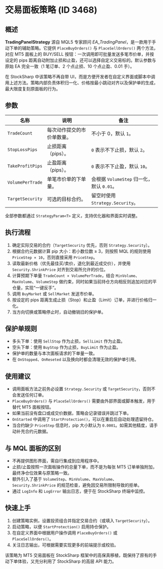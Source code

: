 # 交易面板策略 (ID 3468)

## 概述
**TradingPanelStrategy** 源自 MQL5 专家顾问 *EA_TradingPanel*，是一款用于手动下单的辅助策略。它提供 `PlaceBuyOrders()` 与 `PlaceSellOrders()` 两个方法，对应 MT5 面板上的 BUY/SELL 按钮：一次调用即可批量发送多笔市价单，并按设定的 pips 距离自动附加止损和止盈，还可以选择自定义交易标的。默认参数与原始 EA 完全一致（1 笔订单、2 个点止损、10 个点止盈、0.01 手）。

在 StockSharp 中该策略不再自带 UI，而是方便开发者在自定义界面或脚本中调用上述方法。策略内部负责体积归一化、价格按最小跳动对齐以及保护单的生成，最大限度复刻原面板的行为。

## 参数
| 名称 | 说明 | 备注 |
| ---- | ---- | ---- |
| `TradeCount` | 每次动作提交的市价单数量。 | 不小于 0，默认 `1`。 |
| `StopLossPips` | 止损距离（pips）。 | `0` 表示不下止损，默认 `2`。 |
| `TakeProfitPips` | 止盈距离（pips）。 | `0` 表示不下止盈，默认 `10`。 |
| `VolumePerTrade` | 单笔市价单的下单量。 | 会根据 `VolumeStep` 归一化，默认 `0.01`。 |
| `TargetSecurity` | 可选的目标合约。 | 留空时使用 `Strategy.Security`。 |

全部参数都通过 `StrategyParam<T>` 定义，支持优化器和界面实时调整。

## 执行流程
1. 确定实际交易的合约（`TargetSecurity` 优先，否则 `Strategy.Security`）。
2. 根据合约元数据计算 pip 大小：若小数位数 ≥ 3，则按照 MQL 的规则使用 `PriceStep × 10`，否则直接采用 `PriceStep`。
3. 读取最新价格（优先最佳买/卖价，退化到最近成交价），并使用 `Security.ShrinkPrice` 对齐到交易所允许的价位。
4. 计算预期下单量 `TradeCount × VolumePerTrade`，结合 `MinVolume`、`MaxVolume`、`VolumeStep` 做约束，同时如果当前持仓方向相反则追加对应的平仓量，实现“一键反手”。
5. 调用 `BuyMarket` 或 `SellMarket` 发送市价单。
6. 按设定的 pips 距离生成止损（Stop）和止盈（Limit）订单，并进行价格归一化。
7. 当方向切换或策略停止时，自动撤销旧的保护单。

## 保护单规则
- 多头下单：使用 `SellStop` 作为止损，`SellLimit` 作为止盈。
- 空头下单：使用 `BuyStop` 作为止损，`BuyLimit` 作为止盈。
- 保护单的数量与本次面板请求的下单量一致。
- 在 `OnStopped`、`OnReseted` 以及换向时都会清理无效的保护单引用。

## 使用建议
- 调用面板方法之前务必设置 `Strategy.Security` 或 `TargetSecurity`，否则不会发送任何订单。
- `PlaceBuyOrders()` 与 `PlaceSellOrders()` 需要由外部界面或脚本触发，用于替代 MT5 面板按钮。
- 如果当前没有盘口或成交价数据，策略会记录错误并跳过下单。
- `OnStarted` 中调用了 `StartProtection()`，可以在重启后自动处理遗留持仓。
- 当合约缺少 `PriceStep` 信息时，pip 大小默认为 `0.0001`。如需其他精度，请手动补充合约元数据。

## 与 MQL 面板的区别
- 不再提供图形界面，需自行集成到应用程序中。
- 止损/止盈按照一次面板操作的总量下单，而不是为每张 MT5 订单单独附加，最终净仓位效果与原策略一致。
- 额外引入了基于 `VolumeStep`、`MinVolume`、`MaxVolume`、`Security.ShrinkPrice` 的规范检查，避免因交易所限制导致的拒单。
- 通过 `LogInfo` 和 `LogError` 输出日志，便于在 StockSharp 终端中监控。

## 快速上手
1. 创建策略实例，设置投资组合并指定交易合约（或填入 `TargetSecurity`）。
2. 启动策略，以便 `StartProtection()` 启用持仓保护。
3. 在自定义界面中根据用户操作调用 `PlaceBuyOrders()` 或 `PlaceSellOrders()`。
4. 关注日志输出，可根据需要实现更多的前端提示或校验。

该策略为 MT5 交易面板在 StockSharp 框架中的高保真移植，既保持了原有的手动下单体验，又充分利用了 StockSharp 的高层 API 能力。
